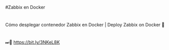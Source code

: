 #Zabbix en Docker
#
Cómo desplegar contenedor Zabbix en Docker | Deploy Zabbix on Docker 🐳
#
⏭📼 https://bit.ly/3NKeL8K
